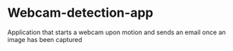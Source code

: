 # Webcam-detection-app
Application that starts a webcam upon motion and sends an email once an image has been captured 
